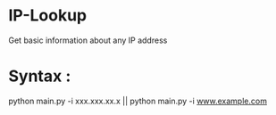 # IP-Lookup
Get basic information about any IP address

# Syntax : 
python main.py -i xxx.xxx.xx.x                ||                      python main.py -i www.example.com
